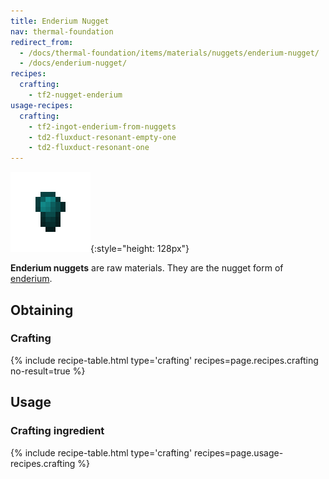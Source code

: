 ```yaml
---
title: Enderium Nugget
nav: thermal-foundation
redirect_from:
  - /docs/thermal-foundation/items/materials/nuggets/enderium-nugget/
  - /docs/enderium-nugget/
recipes:
  crafting:
    - tf2-nugget-enderium
usage-recipes:
  crafting:
    - tf2-ingot-enderium-from-nuggets
    - td2-fluxduct-resonant-empty-one
    - td2-fluxduct-resonant-one
---
```


![Enderium nugget](/assets/images/thermal-foundation/nugget-enderium.png){:style="height: 128px"}


**Enderium nuggets** are raw materials. They are the nugget form of
[enderium](/docs/thermal-foundation/enderium-ingot/).


Obtaining
---------

### Crafting
{% include recipe-table.html type='crafting' recipes=page.recipes.crafting no-result=true %}


Usage
-----

### Crafting ingredient
{% include recipe-table.html type='crafting' recipes=page.usage-recipes.crafting %}
